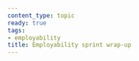 ```yaml
---
content_type: topic 
ready: true
tags:
- employability
title: Employability sprint wrap-up
---
```


